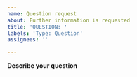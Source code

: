 ```yaml
---
name: Question request
about: Further information is requested
title: 'QUESTION: '
labels: 'Type: Question'
assignees: ''

---
```


**Describe your question**
